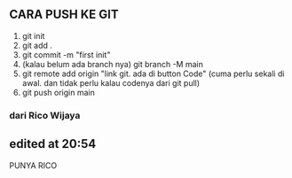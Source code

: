 ## CARA PUSH KE GIT

1. git init
2. git add .
3. git commit -m "first init"
4. (kalau belum ada branch nya) git branch -M main
5. git remote add origin "link git. ada di button Code" (cuma perlu sekali di awal. dan tidak perlu kalau codenya dari git pull)
6. git push origin main

### dari Rico Wijaya

## edited at 20:54

PUNYA RICO
